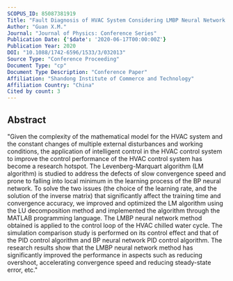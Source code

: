 ```yaml
---
SCOPUS_ID: 85087381919
Title: "Fault Diagnosis of HVAC System Considering LMBP Neural Network Method"
Author: "Guan X.M."
Journal: "Journal of Physics: Conference Series"
Publication Date: {'$date': '2020-06-17T00:00:00Z'}
Publication Year: 2020
DOI: "10.1088/1742-6596/1533/3/032013"
Source Type: "Conference Proceeding"
Document Type: "cp"
Document Type Description: "Conference Paper"
Affiliation: "Shandong Institute of Commerce and Technology"
Affiliation Country: "China"
Cited by count: 3
---
```


## Abstract
"Given the complexity of the mathematical model for the HVAC system and the constant changes of multiple external disturbances and working conditions, the application of intelligent control in the HVAC control system to improve the control performance of the HVAC control system has become a research hotspot. The Levenberg-Marquart algorithm (LM algorithm) is studied to address the defects of slow convergence speed and prone to falling into local minimum in the learning process of the BP neural network. To solve the two issues (the choice of the learning rate, and the solution of the inverse matrix) that significantly affect the training time and convergence accuracy, we improved and optimized the LM algorithm using the LU decomposition method and implemented the algorithm through the MATLAB programming language. The LMBP neural network method obtained is applied to the control loop of the HVAC chilled water cycle. The simulation comparison study is performed on its control effect and that of the PID control algorithm and BP neural network PID control algorithm. The research results show that the LMBP neural network method has significantly improved the performance in aspects such as reducing overshoot, accelerating convergence speed and reducing steady-state error, etc."
